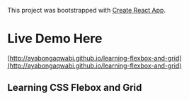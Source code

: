 This project was bootstrapped with [Create React App](https://github.com/facebookincubator/create-react-app).

# Live Demo Here
[http://ayabongaqwabi.github.io/learning-flexbox-and-grid](http://ayabongaqwabi.github.io/learning-flexbox-and-grid)
## Learning CSS Flebox and Grid
